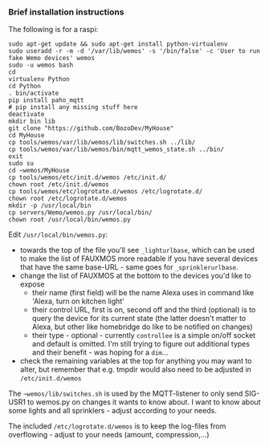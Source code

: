 ### Brief installation instructions

The following is for a raspi:

```
sudo apt-get update && sudo apt-get install python-virtualenv
sudo useradd -r -m -d '/var/lib/wemos' -s '/bin/false' -c 'User to run fake Wemo devices' wemos
sudo -u wemos bash
cd
virtualenv Python
cd Python
. bin/activate
pip install paho_mqtt
# pip install any missing stuff here
deactivate
mkdir bin lib
git clone "https://github.com/BozoDev/MyHouse"
cd MyHouse
cp tools/wemos/var/lib/wemos/lib/switches.sh ../lib/
cp tools/wemos/var/lib/wemos/bin/mqtt_wemos_state.sh ../bin/
exit
sudo su
cd ~wemos/MyHouse
cp tools/wemos/etc/init.d/wemos /etc/init.d/
chown root /etc/init.d/wemos
cp tools/wemos/etc/logrotate.d/wemos /etc/logrotate.d/
chown root /etc/logrotate.d/wemos
mkdir -p /usr/local/bin
cp servers/Wemo/wemos.py /usr/local/bin/
chown root /usr/local/bin/wemos.py
```

Edit `/usr/local/bin/wemos.py`:
-  towards the top of the file you'll see `_lighturlbase`, which can be used to make the list of FAUXMOS more readable if you have several devices that have the same base-URL - same goes for `_sprinklerurlbase`.
-  change the list of FAUXMOS at the bottom to the devices you'd like to expose
    *  their name (first field) will be the name Alexa uses in command like 'Alexa, turn on kitchen light'
    *  their control URL, first is on, second off and the third (optional) is to query the device for its current state (the latter doesn't matter to Alexa, but other like homebridge do like to be notified on changes)
    *  their type - optional - currently `controllee` is a simple on/off socket and default is omitted. I'm still trying to figure out additional types and their benefit - was hoping for a `dim`...
-  check the remaining variables at the top for anything you may want to alter, but remember that e.g. tmpdir would also need to be adjusted in `/etc/init.d/wemos`

The `~wemos/lib/switches.sh` is used by the MQTT-listener to only send SIG-USR1 to wemos.py on changes it wants to know about. I want to know about some lights and all sprinklers - adjust according to your needs.

The included `/etc/logrotate.d/wemos` is to keep the log-files from overflowing - adjust to your needs (amount, compression,...)
